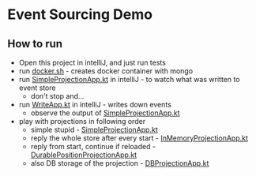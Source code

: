 # Event Sourcing Demo

## How to run

* Open this project in intelliJ, and just run tests
* run [docker.sh](docker.sh) - creates docker container with mongo
* run [SimpleProjectionApp.kt](src/main/kotlin/run/SimpleProjectionApp/SimpleProjectionApp.kt) in intelliJ - to watch what was written to event store
  * don't stop and...
* run [WriteApp.kt](src/main/kotlin/run/SimpleProjectionApp/WriteApp.kt) in intelliJ - writes down events
  * observe the output of [SimpleProjectionApp.kt](src/main/kotlin/run/SimpleProjectionApp/SimpleProjectionApp.kt)
* play with projections in following order
  * simple stupid - [SimpleProjectionApp.kt](src/main/kotlin/run/SimpleProjectionApp/SimpleProjectionApp.kt)
  * reply the whole store after every start - [InMemoryProjectionApp.kt](src/main/kotlin/run/SimpleProjectionApp/InMemoryProjectionApp.kt)
  * reply from start, continue if reloaded - [DurablePositionProjectionApp.kt](src/main/kotlin/run/SimpleProjectionApp/DurablePositionProjectionApp.kt)
  * also DB storage of the projection - [DBProjectionApp.kt](src/main/kotlin/run/SimpleProjectionApp/DBProjectionApp.kt)
